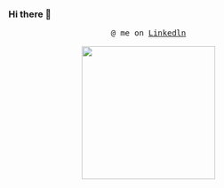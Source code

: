 ### Hi there 👋

<p align="center">
  <samp>
    @ me on <a href="">Linkedln</a><br><br>
    <img src="https://i.imgur.com/kdKhgx6.gif" width="240px" align="center">
  </samp>
</p>
